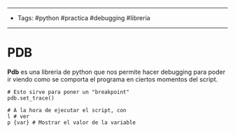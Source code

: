 ----
- Tags: #python #practica #debugging #libreria
----

# PDB

**Pdb** es una libreria de python que nos permite hacer debugging para poder ir viendo como se comporta el programa en ciertos momentos del script.

```shell
# Esto sirve para poner un "breakpoint"
pdb.set_trace()

# A la hora de ejecutar el script, con
l # ver
p {var} # Mostrar el valor de la variable
```